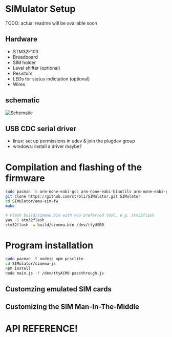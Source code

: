 # SIMulator Setup

TODO: actual readme will be available soon

## Hardware
- STM32F103
- Breadboard
- SIM holder
- Level shifter (optional)
- Resistors
- LEDs for status indictation (optional)
- Wires

## schematic
![Schematic](https://epozzobon.it/images/SIMulator-schematic.png)

## USB CDC serial driver
- linux: set up permissions in udev & join the plugdev group
- windows: install a driver maybe?

# Compilation and flashing of the firmware

```bash
sudo pacman -S arm-none-eabi-gcc arm-none-eabi-binutils arm-none-eabi-gdb arm-none-eabi-newlib
git clone https://github.com/strbli/SIMulator.git SIMulator
cd SIMulator/emu-sim-fw
make

# Flash build/simemu.bin with you preferred tool, e.g. stm32flash
yay -S stm32flash
stm32flash -w build/simemu.bin /dev/ttyUSB0
```

# Program installation
```bash
sudo pacman -S nodejs npm pcsclite
cd SIMulator/simemu-js
npm install
node main.js -f /dev/ttyACM0 passthrough.js
```

## Customzing emulated SIM cards

## Customizing the SIM Man-In-The-Middle

# API REFERENCE!
